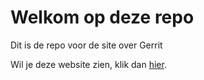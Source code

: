 # Welkom op deze repo

Dit is de repo voor de site over Gerrit

Wil je deze website zien, klik dan [hier](https://laurenskroon.github.io/git-basics-laurens/).
